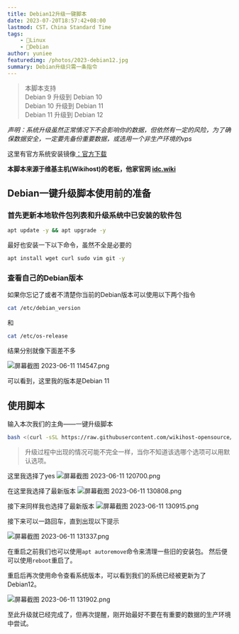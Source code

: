 ```yaml
---
title: Debian12升级一键脚本
date: 2023-07-20T18:57:42+08:00
lastmod: CST，China Standard Time
tags: 
    - 🐘Linux
    - 🥑Debian
author: yuniee
featuredimg: /photos/2023-debian12.jpg
summary: Debian升级只需一条指令
---
```

>本脚本支持   
>Debian 9  升级到 Debian 10   
>Debian 10 升级到 Debian 11   
>Debian 11 升级到 Debian 12



*声明：系统升级虽然正常情况下不会影响你的数据，但依然有一定的风险，为了确保数据安全，一定要先备份重要数据，或选用一个非生产环境的vps*

这里有官方系统安装镜像[：官方下载](https://cdimage.debian.org/cdimage/)



**本脚本来源于维基主机(Wikihost)的老板，他家官网 [idc.wiki](https://idc.wiki)**



## Debian一键升级脚本使用前的准备

### 首先更新本地软件包列表和升级系统中已安装的软件包

```bash
apt update -y && apt upgrade -y
```

最好也安装一下以下命令，虽然不全是必要的

```bash
apt install wget curl sudo vim git -y
```

### 查看自己的Debian版本

如果你忘记了或者不清楚你当前的Debian版本可以使用以下两个指令

```bash
cat /etc/debian_version
```
和
```bash
cat /etc/os-release
```
结果分别就像下面差不多

![屏幕截图 2023-06-11 114547.png](https://s2.loli.net/2023/06/19/iFhDA8ZP3b41ekn.png)

可以看到，这里我的版本是Debian 11
## 使用脚本

输入本次我们的主角——一键升级脚本
```bash
bash <(curl -sSL https://raw.githubusercontent.com/wikihost-opensource/linux-toolkit/main/system-upgrade/debian.sh)
```

>升级过程中出现的情况可能不完全一样，当你不知道该选哪个选项可以用默认选项。

这里我选择了yes
![屏幕截图 2023-06-11 120700.png](https://s2.loli.net/2023/06/19/xe2soj1VRfgNCw9.png)

在这里我选择了最新版本
![屏幕截图 2023-06-11 130808.png](https://s2.loli.net/2023/06/19/ZNgEs4KFHyMJw1p.png)

接下来同样我也选择了最新版本
![屏幕截图 2023-06-11 130915.png](https://s2.loli.net/2023/06/19/MWjVfa2c6SQ4e8r.png)

接下来可以一路回车，直到出现以下提示

![屏幕截图 2023-06-11 131337.png](https://s2.loli.net/2023/06/19/OL9CD2Yhk3VUKcA.png)

在重启之前我们也可以使用``apt autoremove``命令来清理一些旧的安装包。
然后便可以使用`reboot`重启了。



重启后再次使用命令查看系统版本，可以看到我们的系统已经被更新为了Debian12。

![屏幕截图 2023-06-11 131902.png](https://s2.loli.net/2023/06/19/McGL4UdaQ2Obn7p.png)

至此升级就已经完成了，但再次提醒，刚开始最好不要在有重要的数据的生产环境中尝试。
